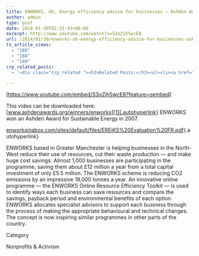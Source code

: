 ```yaml
---
title: ENWORKS, UK, Energy efficiency advice for businesses – Ashden Award winner
author: admin
type: post
date: 2014-01-30T02:31:43+00:00
excerpt: http://www.youtube.com/watch?v=S3oZjh5wcE8
url: /2014/01/30/enworks-uk-energy-efficiency-advice-for-businesses-ashden-award-winner/
ts_article_views:
  - "188"
  - "188"
  - "188"
crp_related_posts:
  - '<div class="crp_related "><h3>Related Posts:</h3><ul><li><a href="https://scdhub.org/2017/12/25/wastewater-treatment-and-biosolids-management/"    ><img src="https://scdhub.org/wp-content/uploads/2017/12/wastewater-treatment-and-biosoli-150x150.jpg" alt="Wastewater treatment and Biosolids management" title="Wastewater treatment and Biosolids management" width="150" height="150" class="crp_thumb crp_featured" /><span class="crp_title">Wastewater treatment and Biosolids management</span></a></li><li><a href="https://scdhub.org/2018/01/06/household-and-neighborhood-sanitation-infrastructures-excreta-wastewater-disposal-in-developing-countries/"    ><img src="https://scdhub.org/wp-content/plugins/contextual-related-posts/default.png" alt="Household and neighborhood Sanitation Infrastructures: Excreta, wastewater disposal in developing countries" title="Household and neighborhood Sanitation Infrastructures: Excreta, wastewater disposal in developing countries" width="150" height="150" class="crp_thumb crp_default" /><span class="crp_title">Household and neighborhood Sanitation&hellip;</span></a></li><li><a href="https://scdhub.org/2017/05/31/colorado-homeless-outloud/"    ><img src="https://scdhub.org/wp-content/uploads/2017/05/Screen-Shot-2017-06-08-at-3.02.26-PM-150x150.png" alt="Denver Homeless Outloud" title="Denver Homeless Outloud" width="150" height="150" class="crp_thumb crp_featured" /><span class="crp_title">Denver Homeless Outloud</span></a></li><li><a href="https://scdhub.org/2017/12/29/walking-in-sabinas-shoes-world-vision/"    ><img src="https://scdhub.org/wp-content/uploads/2017/12/walking-in-sabinas-shoes-world-v-150x150.jpg" alt="Walking in Sabinas Shoes &#8211; World Vision" title="Walking in Sabinas Shoes &#8211; World Vision" width="150" height="150" class="crp_thumb crp_featured" /><span class="crp_title">Walking in Sabinas Shoes &#8211; World Vision</span></a></li><li><a href="https://scdhub.org/2017/09/13/sbirt-drug-and-alcohol-screening-and-support/"    ><img src="https://scdhub.org/wp-content/uploads/2017/09/sbirt-drug-and-alcohol-screening-150x150.jpg" alt="SBIRT drug and alcohol screening and support" title="SBIRT drug and alcohol screening and support" width="150" height="150" class="crp_thumb crp_featured" /><span class="crp_title">SBIRT drug and alcohol screening and support</span></a></li><li><a href="https://scdhub.org/founding-board/"    ><img src="https://scdhub.org/wp-content/uploads/2017/04/Screen-Shot-2017-08-14-at-11.39.28-AM-150x150.png" alt="Founding Board" title="Founding Board" width="150" height="150" class="crp_thumb crp_correctfirst" /><span class="crp_title">Founding Board</span></a></li></ul><div class="crp_clear"></div></div>'

---
```

[https://www.youtube.com/embed/S3oZjh5wcE8?feature=oembed] 

This video can be downloaded here: [www.ashdenawards.org/winners/enworks][1]{.autohyperlink} ENWORKS won an Ashden Award for Sustainable Energy in 2007. 

[enworksinabox.com/sites/default/files/EREiKS%20Evaluation%20FR.pdf][2]{.autohyperlink}

ENWORKS based in Greater Manchester is helping businesses in the North-West reduce their use of resources, cut their waste production &#8212; and make huge cost savings. Almost 1,000 businesses are participating in the programme, saving them about £12 million a year from a total capital investment of only £5.5 million. The ENWORKS scheme is reducing CO2 emissions by an impressive 18,000 tonnes a year. An innovative online programme &#8212; the ENWORKS Online Resource Efficiency Toolkit &#8212; is used to identify ways each business can save resources and compare the savings, payback period and environmental benefits of each option. ENWORKS allocates specialist advisors to support each business through the process of making the appropriate behavioural and technical changes. The concept is now inspiring similar programmes in other parts of the country.
  
Category
  
Nonprofits & Activism

 [1]: http://www.ashdenawards.org/winners/enworks
 [2]: http://enworksinabox.com/sites/default/files/EREiKS%20Evaluation%20FR.pdf